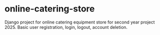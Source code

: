 # online-catering-store
Django project for online catering equipment store for second year project 2025. Basic user registration, login, logout, account deletion.
